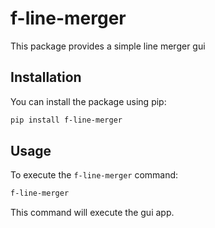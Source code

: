 # f-line-merger

This package provides a simple line merger gui

## Installation

You can install the package using pip:

```bash
pip install f-line-merger
```

## Usage

To execute the `f-line-merger` command:

```bash
f-line-merger
```

This command will execute the gui app.
